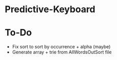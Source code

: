 # Predictive-Keyboard

# To-Do
* Fix sort to sort by occurrence + alpha (maybe)
* Generate array + trie from AllWordsOutSort file
